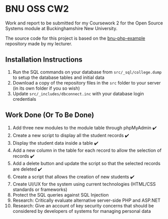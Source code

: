 # BNU OSS CW2

Work and report to be submitted for my Coursework 2 for the Open Source Systems module at Buckinghamshire New University.

The source code for this project is based on the [bnu-php-example](https://github.com/iamjonjackson/bnu-php-example) repository made by my lecturer.

## Installation Instructions

1. Run the SQL commands on your database from `src/_sql/college.dump` to setup the database tables and initial data
2. Download a copy of the repository files in the `src` folder to your server (in its own folder if you so wish)
3. Update `src/_includes/dbconnect.inc` with your database login credentials

## Work Done (Or To Be Done)

1. Add three new modules to the module table through phpMyAdmin :heavy_check_mark:
2. Create a new script to display all the student records :heavy_check_mark:
3. Display the student data inside a table :heavy_check_mark:
4. Add a new column in the table for each record to allow the selection of records :heavy_check_mark:
5. Add a delete button and update the script so that the selected records are deleted :heavy_check_mark:
6. Create a script that allows the creation of new students :heavy_check_mark:
7. Create UI/UX for the system using current technologies (HTML/CSS standards or frameworks)
8. Protect the SQL queries against SQL Injection
9. Research: Critically evaluate alternative server-side PHP and ASP.NET
10. Research: Give an account of key security concerns that should be considered by developers of systems for managing personal data
